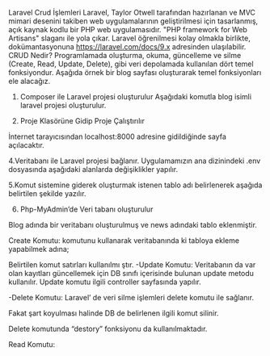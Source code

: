 Laravel Crud İşlemleri
Laravel, Taylor Otwell tarafından hazırlanan ve MVC mimari desenini takiben web uygulamalarının geliştirilmesi için tasarlanmış, açık kaynak kodlu bir PHP web uygulamasıdır. "PHP framework for Web Artisans" slaganı ile yola çıkar. Laravel öğrenilmesi kolay olmakla birlikte, dokümantasyonuna https://laravel.com/docs/9.x adresinden ulaşılabilir.
CRUD Nedir?
Programlamada oluşturma, okuma, güncelleme ve silme (Create, Read, Update, Delete), gibi veri depolamada kullanılan dört temel fonksiyondur. Aşağıda örnek bir blog sayfası oluşturarak temel fonksiyonları ele alacağız.

1.	Composer ile Laravel projesi oluşturulur
Aşağıdaki komutla blog isimli laravel projesi oluşturulur.




2.	Proje Klasörüne Gidip Proje Çalıştırılır




  İnternet tarayıcısından localhost:8000 adresine gidildiğinde sayfa açılacaktır.

4.Veritabanı ile Laravel projesi bağlanır.
Uygulamamızın ana dizinindeki .env dosyasında aşağıdaki alanlarda değişiklikler yapılır.

5.Komut sistemine giderek oluşturmak istenen tablo adı belirlenerek aşağıda belirtilen şekilde yazılır.




6.	Php-MyAdmin’de Veri tabanı oluşturulur

 Blog adında bir veritabanı oluşturulmuş ve news adındaki tablo eklenmiştir.

Create Komutu: komutunu kullanarak veritabanında ki tabloya ekleme yapabilmek adına;


Belirtilen komut satırları kullanılmı ştır.
-Update Komutu:
Veritabanın da var olan kayıtları güncellemek için DB sınıfı içerisinde bulunan update metodu kullanılır. Update komutu ilgili controller sayfasında yapılır.

-Delete Komutu:
Laravel’ de veri silme işlemleri delete komutu ile sağlanır.

Fakat şart koyulması halinde DB de belirlenen ilgili komut silinir.


Delete komutunda “destory” fonksiyonu da kullanılmaktadır.


Read Komutu:

